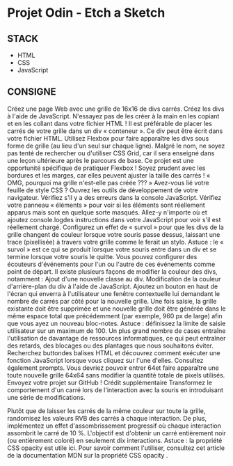 # Projet Odin - Etch a Sketch

## STACK

* HTML
* CSS
* JavaScript

## CONSIGNE

Créez une page Web avec une grille de 16x16 de divs carrés.
Créez les divs à l'aide de JavaScript. N'essayez pas de les créer à la main en les copiant et en les collant dans votre fichier HTML !
Il est préférable de placer les carrés de votre grille dans un div « conteneur ». Ce div peut être écrit dans votre fichier HTML.
Utilisez Flexbox pour faire apparaître les divs sous forme de grille (au lieu d'un seul sur chaque ligne). Malgré le nom, ne soyez pas tenté de rechercher ou d'utiliser CSS Grid, car il sera enseigné dans une leçon ultérieure après le parcours de base. Ce projet est une opportunité spécifique de pratiquer Flexbox !
Soyez prudent avec les bordures et les marges, car elles peuvent ajuster la taille des carrés !
« OMG, pourquoi ma grille n'est-elle pas créée ??? »
Avez-vous lié votre feuille de style CSS ?
Ouvrez les outils de développement de votre navigateur.
Vérifiez s'il y a des erreurs dans la console JavaScript.
Vérifiez votre panneau « éléments » pour voir si les éléments sont réellement apparus mais sont en quelque sorte masqués.
Allez-y n'importe où et ajoutez console.logdes instructions dans votre JavaScript pour voir s'il est réellement chargé.
Configurez un effet de « survol » pour que les divs de la grille changent de couleur lorsque votre souris passe dessus, laissant une trace (pixellisée) à travers votre grille comme le ferait un stylo.
Astuce : le « survol » est ce qui se produit lorsque votre souris entre dans un div et se termine lorsque votre souris le quitte. Vous pouvez configurer des écouteurs d'événements pour l'un ou l'autre de ces événements comme point de départ.
Il existe plusieurs façons de modifier la couleur des divs, notamment :
Ajout d'une nouvelle classe au div.
Modification de la couleur d'arrière-plan du div à l'aide de JavaScript.
Ajoutez un bouton en haut de l'écran qui enverra à l'utilisateur une fenêtre contextuelle lui demandant le nombre de carrés par côté pour la nouvelle grille. Une fois saisie, la grille existante doit être supprimée et une nouvelle grille doit être générée dans le même espace total que précédemment (par exemple, 960 px de large) afin que vous ayez un nouveau bloc-notes.
Astuce : définissez la limite de saisie utilisateur sur un maximum de 100. Un plus grand nombre de cases entraîne l'utilisation de davantage de ressources informatiques, ce qui peut entraîner des retards, des blocages ou des plantages que nous souhaitons éviter.
Recherchez buttondes balises HTML et découvrez comment exécuter une fonction JavaScript lorsque vous cliquez sur l'une d'elles.
Consultez également prompts.
Vous devriez pouvoir entrer 64et faire apparaître une toute nouvelle grille 64x64 sans modifier la quantité totale de pixels utilisés.
Envoyez votre projet sur GitHub !
Crédit supplémentaire
Transformez le comportement d'un carré lors de l'interaction avec la souris en introduisant une série de modifications.

Plutôt que de laisser les carrés de la même couleur sur toute la grille, randomisez les valeurs RVB des carrés à chaque interaction.
De plus, implémentez un effet d'assombrissement progressif où chaque interaction assombrit le carré de 10 %. L'objectif est d'obtenir un carré entièrement noir (ou entièrement coloré) en seulement dix interactions.
Astuce : la propriété CSS opacity est utile ici. Pour savoir comment l'utiliser, consultez cet article de la documentation MDN sur la propriété CSS opacity .